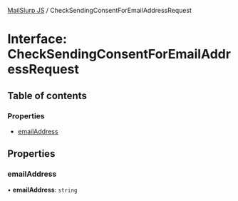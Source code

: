 [MailSlurp JS](../README.md) / CheckSendingConsentForEmailAddressRequest

# Interface: CheckSendingConsentForEmailAddressRequest

## Table of contents

### Properties

- [emailAddress](CheckSendingConsentForEmailAddressRequest.md#emailaddress)

## Properties

### emailAddress

• **emailAddress**: `string`
